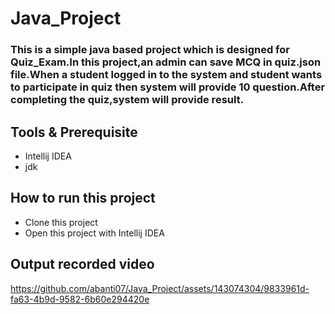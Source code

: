 # Java_Project

### This is a simple java based project which is designed for Quiz_Exam.In this project,an admin can save MCQ in quiz.json file.When a student logged in to the system and student wants to participate in quiz then system will provide 10 question.After completing the quiz,system will provide result.

## Tools & Prerequisite 
- Intellij IDEA
- jdk

## How to run this project
- Clone this project
- Open this project with Intellij IDEA

## Output recorded video


https://github.com/abanti07/Java_Project/assets/143074304/9833961d-fa63-4b9d-9582-6b60e294420e


